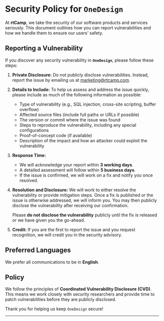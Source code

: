 # Security Policy for `OneDesign`

At **rtCamp**, we take the security of our software products and services seriously. This document outlines how you can report vulnerabilities and how we handle them to ensure our users’ safety.

## Reporting a Vulnerability

If you discover any security vulnerability in **`OneDesign`**, please follow these steps:

1. **Private Disclosure:**
   Do not publicly disclose vulnerabilities. Instead, report the issue by emailing us at [marketing@rtcamp.com](mailto:marketing@rtcamp.com).

2. **Details to Include:**
   To help us assess and address the issue quickly, please include as much of the following information as possible:

    - Type of vulnerability (e.g., SQL injection, cross-site scripting, buffer overflow)
    - Affected source files (include full paths or URLs if possible)
    - The version or commit where the issue was found
    - Steps to reproduce the vulnerability, including any special configurations
    - Proof-of-concept code (if available)
    - Description of the impact and how an attacker could exploit the vulnerability

3. **Response Time:**

    - We will acknowledge your report within **3 working days**.
    - A detailed assessment will follow within **5 business days**.
    - If the issue is confirmed, we will work on a fix and notify you once resolved.

4. **Resolution and Disclosure:**
   We will work to either resolve the vulnerability or provide mitigation steps. Once a fix is published or the issue is otherwise addressed, we will inform you. You may then publicly disclose the vulnerability after receiving our confirmation.

   Please **do not disclose the vulnerability** publicly until the fix is released or we have given you the go-ahead.

5. **Credit:**
   If you are the first to report the issue and you request recognition, we will credit you in the security advisory.

## Preferred Languages

We prefer all communications to be in **English**.

## Policy

We follow the principles of **Coordinated Vulnerability Disclosure (CVD)**. This means we work closely with security researchers and provide time to patch vulnerabilities before they are publicly disclosed.

Thank you for helping us keep `OneDesign` secure!

---
